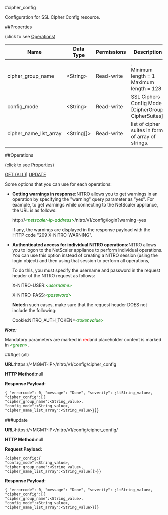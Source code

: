 #cipher_config

Configuration for SSL Cipher Config resource.


##Properties 
<span>(click to see [Operations](#opera))</span>


<table><thead><tr><th>Name</th><th>Data Type</th><th>Permissions</th><th>Description</th></tr></thead><tbody><tr><td>cipher_group_name</td><td>&lt;String></td><td>Read-write</td><td>.<br>Minimum length = 1<br>Maximum length = 128</td></tr><tr><td>config_mode</td><td>&lt;String></td><td>Read-write</td><td>SSL Ciphers Config Mode [CipherGroup, CipherSuites].</td></tr><tr><td>cipher_name_list_array</td><td>&lt;String[]></td><td>Read-write</td><td>list of cipher suites in form of array of strings.</td></tr></tbody></table>
##Operations 
<span>(click to see [Properties](#prope))</span>


[GET (ALL)](#get-)| [UPDATE](#u)


Some options that you can use for each operations:
<ul><li><p><b>Getting warnings in response:</b>NITRO allows you to get warnings in an operation by specifying the "warning" query parameter as "yes". For example, to get warnings while connecting to the NetScaler appliance, the URL is as follows:</p><p>http://<span style="color:green;font-style:italic;">&lt;netscaler-ip-address&gt;</span>/nitro/v1/config/login?warning=yes</p><p>If any, the warnings are displayed in the response payload with the HTTP code "209 X-NITRO-WARNING".</p></li><li><p><b>Authenticated access for individual NITRO operations:</b>NITRO allows you to logon to the NetScaler appliance to perform individual operations. You can use this option instead of creating a NITRO session (using the login object) and then using that session to perform all operations,</p><p>To do this, you must specify the username and password in the request header of the NITRO request as follows:</p><p>X-NITRO-USER:<span style="color:green;font-style:italic;">&lt;username&gt;</span></p><p>X-NITRO-PASS:<span style="color:green;font-style:italic;">&lt;password&gt;</span></p><p><b>Note:</b>In such cases, make sure that the request header DOES not include the following:</p><p>Cookie:NITRO_AUTH_TOKEN=<span style="color:green;font-style:italic;">&lt;tokenvalue&gt;</span></p></li></ul>



***Note:*** 
Mandatory parameters are marked in <span style="color:#FF0000;">red</span>and placeholder content is marked in <span style="color:green;font-style:italic">&lt;green&gt;</span>.

###get (all)



<b>URL:</b>https://&lt;MGMT-IP&gt;/nitro/v1/config/cipher_config
<b>HTTP Method:</b>null
<b>Response Payload: </b>```{ "errorcode": 0, "message": "Done", "severity": ;ltString_value>, "cipher_config":[{"cipher_group_name":<String_value>,"config_mode":<String_value>,"cipher_name_list_array":<String_value>}]}```



###update



<b>URL:</b>https://&lt;MGMT-IP&gt;/nitro/v1/config/cipher_config/
<b>HTTP Method:</b>null
<b>Request Payload: </b>```{cipher_config:{"config_mode":<String_value>,"cipher_group_name":<String_value>,"cipher_name_list_array":<String_value[]>}}```
<b>Response Payload: </b>```{ "errorcode": 0, "message": "Done", "severity": ;ltString_value>, "cipher_config":[{"cipher_group_name":<String_value>,"config_mode":<String_value>,"cipher_name_list_array":<String_value>}]}```



